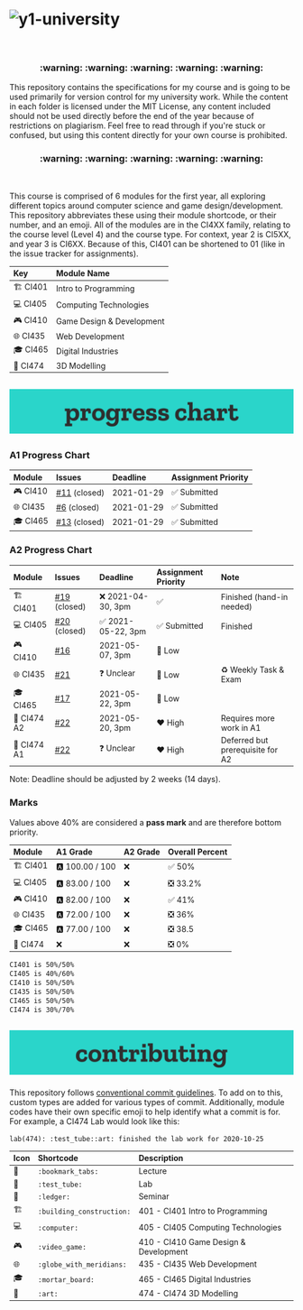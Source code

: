 # ![y1-university](.github/preview.png)

<br/>

<h3 align="center">
 :warning: :warning: :warning: :warning: :warning:
</h3>

This repository contains the specifications for my course and is going to be used primarily for version control for my university work. While the content in each folder is licensed under the MIT License, any content included should not be used directly before the end of the year because of restrictions on plagiarism. Feel free to read through if you're stuck or confused, but using this content directly for your own course is prohibited.

<h3 align="center">
 :warning: :warning: :warning: :warning: :warning:
</h3>

<br/>

This course is comprised of 6 modules for the first year, all exploring different topics around computer science and game design/development. This repository abbreviates these using their module shortcode, or their number, and an emoji. All of the modules are in the CI4XX family, relating to the course level (Level 4) and the course type. For context, year 2 is CI5XX, and year 3 is CI6XX. Because of this, CI401 can be shortened to 01 (like in the issue tracker for assignments).

| Key                           | Module Name               |
| :---------------------------- | :------------------------ |
| :building_construction: CI401 | Intro to Programming      |
| :computer: CI405              | Computing Technologies    |
| :video_game: CI410            | Game Design & Development |
| :globe_with_meridians: CI435  | Web Development           |
| :mortar_board: CI465          | Digital Industries        |
| :art: CI474                   | 3D Modelling              |

## ![Progress Chart](.github/progress-chart.png)

### A1 Progress Chart

| Module                       | Issues                                                                   | Deadline   | Assignment Priority          |
| :--------------------------- | :----------------------------------------------------------------------- | :--------- | :--------------------------- |
| :video_game: CI410           | [#11](https://github.com/summerysaturn/y1-university/issues/11) (closed) | 2021-01-29 | :white_check_mark: Submitted |
| :globe_with_meridians: CI435 | [#6](https://github.com/summerysaturn/y1-university/issues/6) (closed)   | 2021-01-29 | :white_check_mark: Submitted |
| :mortar_board: CI465         | [#13](https://github.com/summerysaturn/y1-university/issues/13) (closed) | 2021-01-29 | :white_check_mark: Submitted |

### A2 Progress Chart

| Module                        | Issues                                                                   | Deadline                           | Assignment Priority          | Note                             |
| :---------------------------- | :----------------------------------------------------------------------- | :--------------------------------- | :--------------------------- | :------------------------------- |
| :building_construction: CI401 | [#19](https://github.com/summerysaturn/y1-university/issues/19) (closed) | :x: 2021-04-30, 3pm                | :white_check_mark:           | Finished (hand-in needed)        |
| :computer: CI405              | [#20](https://github.com/summerysaturn/y1-university/issues/20) (closed) | :white_check_mark: 2021-05-22, 3pm | :white_check_mark: Submitted | Finished                         |
| :video_game: CI410            | [#16](https://github.com/summerysaturn/y1-university/issues/16)          | 2021-05-07, 3pm                    | :green_heart: Low            |                                  |
| :globe_with_meridians: CI435  | [#21](https://github.com/summerysaturn/y1-university/issues/21)          | :question: Unclear                 | :green_heart: Low            | :recycle: Weekly Task & Exam     |
| :mortar_board: CI465          | [#17](https://github.com/summerysaturn/y1-university/issues/17)          | 2021-05-22, 3pm                    | :green_heart: Low            |                                  |
| :art: CI474 A2                | [#22](https://github.com/summerysaturn/y1-university/issues/22)          | 2021-05-20, 3pm                    | :heart: High                 | Requires more work in A1         |
| :art: CI474 A1                | [#22](https://github.com/summerysaturn/y1-university/issues/22)          | :question: Unclear                 | :heart: High                 | Deferred but prerequisite for A2 |

Note: Deadline should be adjusted by 2 weeks (14 days).

### Marks

Values above 40% are considered a **pass mark** and are therefore bottom priority.

| Module                        | A1 Grade         | A2 Grade | Overall Percent                     |
| :---------------------------- | :--------------- | :------- | :---------------------------------- |
| :building_construction: CI401 | :a: 100.00 / 100 | :x:      | :white_check_mark: 50%              |
| :computer: CI405              | :a: 83.00 / 100  | :x:      | :negative_squared_cross_mark: 33.2% |
| :video_game: CI410            | :a: 82.00 / 100  | :x:      | :white_check_mark: 41%              |
| :globe_with_meridians: CI435  | :a: 72.00 / 100  | :x:      | :negative_squared_cross_mark: 36%   |
| :mortar_board: CI465          | :a: 77.00 / 100  | :x:      | :negative_squared_cross_mark: 38.5  |
| :art: CI474                   | :x:              | :x:      | :negative_squared_cross_mark: 0%    |

```plaintext
CI401 is 50%/50%
CI405 is 40%/60%
CI410 is 50%/50%
CI435 is 50%/50%
CI465 is 50%/50%
CI474 is 30%/70%
```

## ![Contributing](.github/contributing.png)

This repository follows [conventional commit guidelines](https://www.conventionalcommits.org/en/v1.0.0/). To add on to this, custom types are added for various types of commit. Additionally, module codes have their own specific emoji to help identify what a commit is for. For example, a CI474 Lab would look like this:

```plaintext
lab(474): :test_tube::art: finished the lab work for 2020-10-25
```

| Icon                    | Shortcode                 | Description                           |
| :---------------------- | :------------------------ | :------------------------------------ |
| :bookmark_tabs:         | `:bookmark_tabs:`         | Lecture                               |
| :test_tube:             | `:test_tube:`             | Lab                                   |
| :ledger:                | `:ledger:`                | Seminar                               |
| :building_construction: | `:building_construction:` | 401 - CI401 Intro to Programming      |
| :computer:              | `:computer:`              | 405 - CI405 Computing Technologies    |
| :video_game:            | `:video_game:`            | 410 - CI410 Game Design & Development |
| :globe_with_meridians:  | `:globe_with_meridians:`  | 435 - CI435 Web Development           |
| :mortar_board:          | `:mortar_board:`          | 465 - CI465 Digital Industries        |
| :art:                   | `:art:`                   | 474 - CI474 3D Modelling              |
